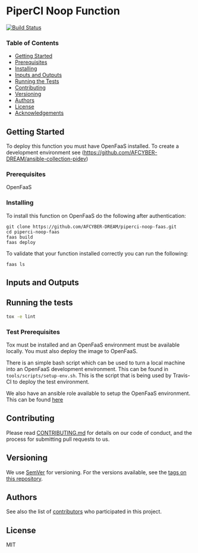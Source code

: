 # PiperCI Noop Function
[![Build Status](https://travis-ci.com/AFCYBER-DREAM/piperci-noop-faas.svg?branch=master)](https://travis-ci.com/AFCYBER-DREAM/piperci-noop-faas)

### Table of Contents

* [Getting Started](#getting-started)
* [Prerequisites](#prerequisites)
* [Installing](#installing)
* [Inputs and Outputs](#inputs-and-outputs)
* [Running the Tests](#running-the-tests)
* [Contributing](#contributing)
* [Versioning](#versioning)
* [Authors](#authors)
* [License](#license)
* [Acknowledgements](#acknowledgments)


## Getting Started

To deploy this function you must have OpenFaaS installed. To create a development environment see (https://github.com/AFCYBER-DREAM/ansible-collection-pidev)

### Prerequisites

OpenFaaS

### Installing

To install this function on OpenFaaS do the following after authentication:

```
git clone https://github.com/AFCYBER-DREAM/piperci-noop-faas.git
cd piperci-noop-faas
faas build
faas deploy
```

To validate that your function installed correctly you can run the following:

```
faas ls
```

## Inputs and Outputs


## Running the tests

```bash
tox -e lint
```

### Test Prerequisites

Tox must be installed and an OpenFaaS environment must be available locally.
You must also deploy the image to OpenFaaS.

There is an simple bash script which can be used to turn a local machine into
an OpenFaaS development environment. This can be found in `tools/scripts/setup-env.sh`.
This is the script that is being used by Travis-CI to deploy the test environment.

We also have an ansible role available to setup the OpenFaaS environment. This
can be found [here](https://github.com/AFCYBER-DREAM/ansible-collection-pidev)

## Contributing

Please read [CONTRIBUTING.md](https://github.com/AFCYBER-DREAM/piperci-picli) for details on our code of conduct, and the process for submitting pull requests to us.

## Versioning

We use [SemVer](http://semver.org/) for versioning. For the versions available, see the [tags on this repository](https://github.com/piperci-noop-faas/tags).

## Authors

See also the list of [contributors](https://github.com/AFCYBER-DREAM/piperci-noop-faas/contributors) who participated in this project.

## License

MIT
